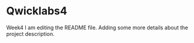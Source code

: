 # Qwicklabs4
Week4
I am editing the README file. Adding some more details about the project description.
